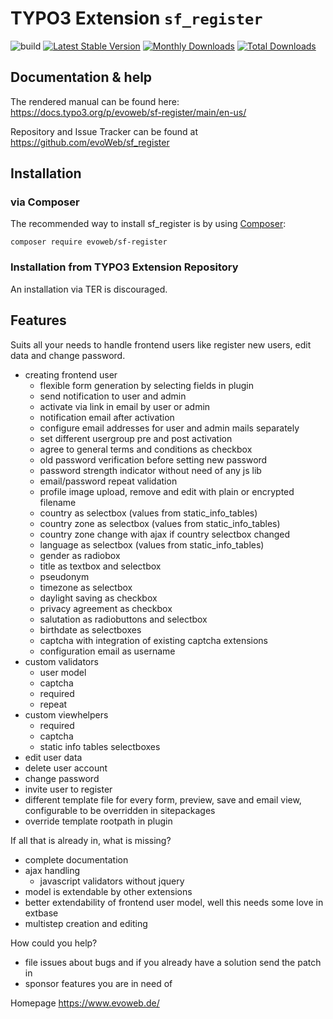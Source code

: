 # TYPO3 Extension ``sf_register``
![build](https://github.com/evoWeb/sf_register/workflows/build/badge.svg?branch=develop)
[![Latest Stable Version](https://poser.pugx.org/evoweb/sf-register/v/stable)](https://packagist.org/packages/evoweb/sf-register)
[![Monthly Downloads](https://poser.pugx.org/evoweb/sf-register/d/monthly)](https://packagist.org/packages/evoweb/sf-register)
[![Total Downloads](https://poser.pugx.org/evoweb/sf-register/downloads)](https://packagist.org/packages/evoweb/sf-register)

## Documentation & help

The rendered manual can be found here: https://docs.typo3.org/p/evoweb/sf-register/main/en-us/

Repository and Issue Tracker can be found at https://github.com/evoWeb/sf_register

## Installation

### via Composer

The recommended way to install sf_register is by using [Composer](https://getcomposer.org):

    composer require evoweb/sf-register

### Installation from TYPO3 Extension Repository

An installation via TER is discouraged.

## Features

Suits all your needs to handle frontend users like register new users, edit data and change password.

- creating frontend user
    - flexible form generation by selecting fields in plugin
    - send notification to user and admin
    - activate via link in email by user or admin
    - notification email after activation
    - configure email addresses for user and admin mails separately
    - set different usergroup pre and post activation
    - agree to general terms and conditions as checkbox
    - old password verification before setting new password
    - password strength indicator without need of any js lib
    - email/password repeat validation
    - profile image upload, remove and edit with plain or encrypted filename
    - country as selectbox (values from static_info_tables)
    - country zone as selectbox (values from static_info_tables)
    - country zone change with ajax if country selectbox changed
    - language as selectbox (values from static_info_tables)
    - gender as radiobox
    - title as textbox and selectbox
    - pseudonym
    - timezone as selectbox
    - daylight saving as checkbox
    - privacy agreement as checkbox
    - salutation as radiobuttons and selectbox
    - birthdate as selectboxes
    - captcha with integration of existing captcha extensions
    - configuration email as username
- custom validators
    - user model
    - captcha
    - required
    - repeat
- custom viewhelpers
    - required
    - captcha
    - static info tables selectboxes
- edit user data
- delete user account
- change password
- invite user to register
- different template file for every form, preview, save and email view,
  configurable to be overridden in sitepackages
- override template rootpath in plugin

If all that is already in, what is missing?

- complete documentation
- ajax handling
    - javascript validators without jquery
- model is extendable by other extensions
- better extendability of frontend user model, well this needs some love in extbase
- multistep creation and editing

How could you help?

- file issues about bugs and if you already have a solution send the patch in
- sponsor features you are in need of

Homepage https://www.evoweb.de/
